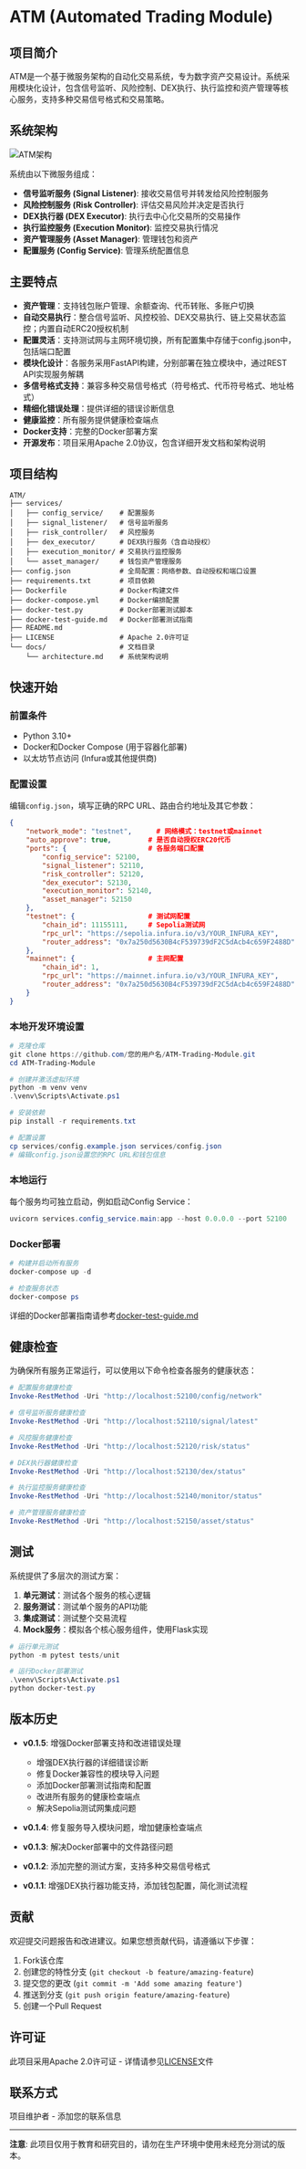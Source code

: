 # ATM (Automated Trading Module)

## 项目简介

ATM是一个基于微服务架构的自动化交易系统，专为数字资产交易设计。系统采用模块化设计，包含信号监听、风险控制、DEX执行、执行监控和资产管理等核心服务，支持多种交易信号格式和交易策略。

## 系统架构

![ATM架构](docs/architecture.png)

系统由以下微服务组成：

- **信号监听服务 (Signal Listener)**: 接收交易信号并转发给风险控制服务
- **风险控制服务 (Risk Controller)**: 评估交易风险并决定是否执行
- **DEX执行器 (DEX Executor)**: 执行去中心化交易所的交易操作
- **执行监控服务 (Execution Monitor)**: 监控交易执行情况
- **资产管理服务 (Asset Manager)**: 管理钱包和资产
- **配置服务 (Config Service)**: 管理系统配置信息

## 主要特点

- **资产管理**：支持钱包账户管理、余额查询、代币转账、多账户切换
- **自动交易执行**：整合信号监听、风控校验、DEX交易执行、链上交易状态监控；内置自动ERC20授权机制
- **配置灵活**：支持测试网与主网环境切换，所有配置集中存储于config.json中，包括端口配置
- **模块化设计**：各服务采用FastAPI构建，分别部署在独立模块中，通过REST API实现服务解耦
- **多信号格式支持**：兼容多种交易信号格式（符号格式、代币符号格式、地址格式）
- **精细化错误处理**：提供详细的错误诊断信息
- **健康监控**：所有服务提供健康检查端点
- **Docker支持**：完整的Docker部署方案
- **开源发布**：项目采用Apache 2.0协议，包含详细开发文档和架构说明

## 项目结构

```
ATM/ 
├── services/ 
│   ├── config_service/    # 配置服务 
│   ├── signal_listener/   # 信号监听服务 
│   ├── risk_controller/   # 风控服务 
│   ├── dex_executor/      # DEX执行服务（含自动授权） 
│   ├── execution_monitor/ # 交易执行监控服务 
│   └── asset_manager/     # 钱包资产管理服务 
├── config.json            # 全局配置：网络参数、自动授权和端口设置 
├── requirements.txt       # 项目依赖
├── Dockerfile             # Docker构建文件
├── docker-compose.yml     # Docker编排配置
├── docker-test.py         # Docker部署测试脚本
├── docker-test-guide.md   # Docker部署测试指南
├── README.md 
├── LICENSE                # Apache 2.0许可证
└── docs/                  # 文档目录
    └── architecture.md    # 系统架构说明
```

## 快速开始

### 前置条件

- Python 3.10+
- Docker和Docker Compose (用于容器化部署)
- 以太坊节点访问 (Infura或其他提供商)

### 配置设置

编辑`config.json`，填写正确的RPC URL、路由合约地址及其它参数：

```json
{
    "network_mode": "testnet",      # 网络模式：testnet或mainnet
    "auto_approve": true,         # 是否自动授权ERC20代币
    "ports": {                    # 各服务端口配置
        "config_service": 52100,
        "signal_listener": 52110,
        "risk_controller": 52120,
        "dex_executor": 52130,
        "execution_monitor": 52140,
        "asset_manager": 52150
    },
    "testnet": {                  # 测试网配置
        "chain_id": 11155111,     # Sepolia测试网
        "rpc_url": "https://sepolia.infura.io/v3/YOUR_INFURA_KEY",
        "router_address": "0x7a250d5630B4cF539739dF2C5dAcb4c659F2488D"
    },
    "mainnet": {                  # 主网配置
        "chain_id": 1,
        "rpc_url": "https://mainnet.infura.io/v3/YOUR_INFURA_KEY",
        "router_address": "0x7a250d5630B4cF539739dF2C5dAcb4c659F2488D"
    }
}
```

### 本地开发环境设置

```powershell
# 克隆仓库
git clone https://github.com/您的用户名/ATM-Trading-Module.git
cd ATM-Trading-Module

# 创建并激活虚拟环境
python -m venv venv
.\venv\Scripts\Activate.ps1

# 安装依赖
pip install -r requirements.txt

# 配置设置
cp services/config.example.json services/config.json
# 编辑config.json设置您的RPC URL和钱包信息
```

### 本地运行

每个服务均可独立启动，例如启动Config Service：

```powershell
uvicorn services.config_service.main:app --host 0.0.0.0 --port 52100
```

### Docker部署

```powershell
# 构建并启动所有服务
docker-compose up -d

# 检查服务状态
docker-compose ps
```

详细的Docker部署指南请参考[docker-test-guide.md](docker-test-guide.md)

## 健康检查

为确保所有服务正常运行，可以使用以下命令检查各服务的健康状态：

```powershell
# 配置服务健康检查
Invoke-RestMethod -Uri "http://localhost:52100/config/network"

# 信号监听服务健康检查
Invoke-RestMethod -Uri "http://localhost:52110/signal/latest"

# 风控服务健康检查
Invoke-RestMethod -Uri "http://localhost:52120/risk/status"

# DEX执行器健康检查
Invoke-RestMethod -Uri "http://localhost:52130/dex/status"

# 执行监控服务健康检查
Invoke-RestMethod -Uri "http://localhost:52140/monitor/status"

# 资产管理服务健康检查
Invoke-RestMethod -Uri "http://localhost:52150/asset/status"
```

## 测试

系统提供了多层次的测试方案：

1. **单元测试**：测试各个服务的核心逻辑
2. **服务测试**：测试单个服务的API功能
3. **集成测试**：测试整个交易流程
4. **Mock服务**：模拟各个核心服务组件，使用Flask实现

```powershell
# 运行单元测试
python -m pytest tests/unit

# 运行Docker部署测试
.\venv\Scripts\Activate.ps1
python docker-test.py
```

## 版本历史

- **v0.1.5**: 增强Docker部署支持和改进错误处理
  - 增强DEX执行器的详细错误诊断
  - 修复Docker兼容性的模块导入问题
  - 添加Docker部署测试指南和配置
  - 改进所有服务的健康检查端点
  - 解决Sepolia测试网集成问题

- **v0.1.4**: 修复服务导入模块问题，增加健康检查端点
- **v0.1.3**: 解决Docker部署中的文件路径问题
- **v0.1.2**: 添加完整的测试方案，支持多种交易信号格式
- **v0.1.1**: 增强DEX执行器功能支持，添加钱包配置，简化测试流程

## 贡献

欢迎提交问题报告和改进建议。如果您想贡献代码，请遵循以下步骤：

1. Fork该仓库
2. 创建您的特性分支 (`git checkout -b feature/amazing-feature`)
3. 提交您的更改 (`git commit -m 'Add some amazing feature'`)
4. 推送到分支 (`git push origin feature/amazing-feature`)
5. 创建一个Pull Request

## 许可证

此项目采用Apache 2.0许可证 - 详情请参见[LICENSE](LICENSE)文件

## 联系方式

项目维护者 - 添加您的联系信息

---

**注意**: 此项目仅用于教育和研究目的，请勿在生产环境中使用未经充分测试的版本。
